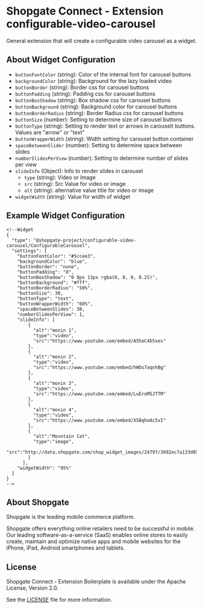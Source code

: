 # Shopgate Connect - Extension configurable-video-carousel

General extension that will create a configurable video carousel as a widget.

## About Widget Configuration
- `buttonFontColor` (string): Color of the internal font for carousel buttons
- `backgroundColor` (string): Background for the lazy loaded video
- `buttonBorder` (string): Border css for carousel buttons
- `buttonPadding` (string): Padding css for carousel buttons
- `buttonBoxShadow` (string): Box shadow css for carousel buttons
- `buttonBackground` (string): Background color for carousel buttons
- `buttonBorderRadius` (string): Border Radius css for carousel buttons
- `buttonSize` (number): Setting to determine size of carousel buttons
- `buttonType` (string): Setting to render text or arrows in carouselt buttons. Values are "arrow" or "text"
- `buttonWrapperWidth` (string): Width setting for carousel button container
- `spaceBetweenSlider` (number): Setting to determine space between slides
- `numberSlidesPerView` (number): Setting to determine number of slides per view
- `slideInfo` (Object): Info to render slides in carousel
  - `type` (string): Video or Image
  - `src` (string): Src Value for video or image
  - `alt` (string): alternative value title for video or image
- `widgetWidth` (string): Value for width of widget

## Example Widget Configuration
```
<!--Widget
{
  "type": "@shopgate-project/configurable-video-carousel/ConfigurableCarousel",
  "settings": {
    "buttonFontColor": "#5ccee3",
    "backgroundColor": "blue",
    "buttonBorder": "none",
    "buttonPadding": "0",
    "buttonBoxShadow": "0 8px 13px rgba(0, 0, 0, 0.25)",
    "buttonBackground": "#fff",
    "buttonBorderRadius": "50%",
    "buttonSize": 30,
    "buttonType": "text",
    "buttonWrapperWidth": "60%",
    "spaceBetweenSlides": 30,
    "numberSlidesPerView": 1,
    "slideInfo": [ 
        { 
		  "alt":"monin 1",
          "type":"video",
          "src":"https://www.youtube.com/embed/A5hoC4b5xes"
        },
        { 
		  "alt":"monin 2",
          "type":"video",
          "src":"https://www.youtube.com/embed/hWOs7aqnhBg"
        },
        { 
		  "alt":"monin 3",
          "type":"video",
          "src":"https://www.youtube.com/embed/LuEroM5JTTM"
        },
        { 
		  "alt":"monin 4",
          "type":"video",
          "src":"https://www.youtube.com/embed/XSBqhoAc5vI"
        },
        { 
		  "alt":"Mountain Cat",
          "type":"image",
          "src":"http://data.shopgate.com/shop_widget_images/24797/3692ec7a133d85701f713e624ceb4d51.min.jpeg"
        }
      ],
    "widgetWidth": "95%"
  }
}
-->
```

## About Shopgate

Shopgate is the leading mobile commerce platform.

Shopgate offers everything online retailers need to be successful in mobile. Our leading
software-as-a-service (SaaS) enables online stores to easily create, maintain and optimize native
apps and mobile websites for the iPhone, iPad, Android smartphones and tablets.

## License

Shopgate Connect - Extension Boilerplate is available under the Apache License, Version 2.0.

See the [LICENSE](./LICENSE) file for more information.
